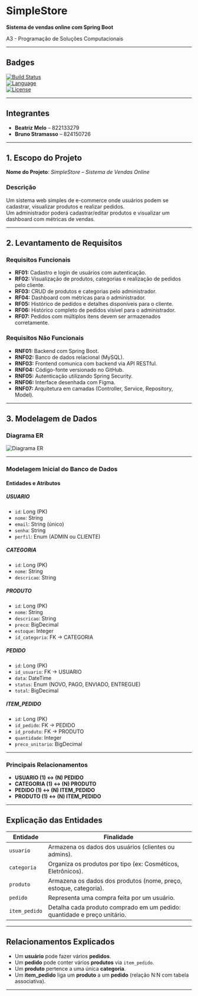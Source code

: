 # SimpleStore

**Sistema de vendas online com Spring Boot**

A3 - Programação de Soluções Computacionais

---

## Badges

[![Build Status](https://img.shields.io/badge/build-passing-brightgreen)](https://github.com/seu-usuario/seu-repo/actions)  
[![Language](https://img.shields.io/badge/language-Java-blue)](https://www.java.com)  
[![License](https://img.shields.io/badge/license-MIT-lightgrey)](LICENSE)

---

## Integrantes

- **Beatriz Melo** – 822133279  
- **Bruno Stramasso** – 824150726

---

## 1. Escopo do Projeto

**Nome do Projeto**: *SimpleStore – Sistema de Vendas Online*

### Descrição

Um sistema web simples de e-commerce onde usuários podem se cadastrar, visualizar produtos e realizar pedidos.  
Um administrador poderá cadastrar/editar produtos e visualizar um dashboard com métricas de vendas.

---

## 2. Levantamento de Requisitos

### Requisitos Funcionais

- **RF01:** Cadastro e login de usuários com autenticação.
- **RF02:** Visualização de produtos, categorias e realização de pedidos pelo cliente.
- **RF03:** CRUD de produtos e categorias pelo administrador.
- **RF04:** Dashboard com métricas para o administrador.
- **RF05:** Histórico de pedidos e detalhes disponíveis para o cliente.
- **RF06:** Histórico completo de pedidos visível para o administrador.
- **RF07:** Pedidos com múltiplos itens devem ser armazenados corretamente.

### Requisitos Não Funcionais

- **RNF01:** Backend com Spring Boot.
- **RNF02:** Banco de dados relacional (MySQL).
- **RNF03:** Frontend comunica com backend via API RESTful.
- **RNF04:** Código-fonte versionado no GitHub.
- **RNF05:** Autenticação utilizando Spring Security.
- **RNF06:** Interface desenhada com Figma.
- **RNF07:** Arquitetura em camadas (Controller, Service, Repository, Model).

---

## 3. Modelagem de Dados

### Diagrama ER

![Diagrama ER](https://github.com/user-attachments/assets/d628bec9-d04f-4dbc-9ed1-a5bfd53e1762)

---

### Modelagem Inicial do Banco de Dados

#### Entidades e Atributos

##### USUARIO
- `id`: Long (PK)  
- `nome`: String  
- `email`: String (único)  
- `senha`: String  
- `perfil`: Enum (ADMIN ou CLIENTE)

##### CATEGORIA
- `id`: Long (PK)  
- `nome`: String  
- `descricao`: String

##### PRODUTO
- `id`: Long (PK)  
- `nome`: String  
- `descricao`: String  
- `preco`: BigDecimal  
- `estoque`: Integer  
- `id_categoria`: FK → CATEGORIA

##### PEDIDO
- `id`: Long (PK)  
- `id_usuario`: FK → USUARIO  
- `data`: DateTime  
- `status`: Enum (NOVO, PAGO, ENVIADO, ENTREGUE)  
- `total`: BigDecimal

##### ITEM_PEDIDO
- `id`: Long (PK)  
- `id_pedido`: FK → PEDIDO  
- `id_produto`: FK → PRODUTO  
- `quantidade`: Integer  
- `preco_unitario`: BigDecimal

---

### Principais Relacionamentos

- **USUARIO (1) ↔ (N) PEDIDO**  
- **CATEGORIA (1) ↔ (N) PRODUTO**  
- **PEDIDO (1) ↔ (N) ITEM_PEDIDO**  
- **PRODUTO (1) ↔ (N) ITEM_PEDIDO**

---

## Explicação das Entidades

| Entidade       | Finalidade                                                                 |
|----------------|---------------------------------------------------------------------------|
| `usuario`      | Armazena os dados dos usuários (clientes ou admins).                      |
| `categoria`    | Organiza os produtos por tipo (ex: Cosméticos, Eletrônicos).              |
| `produto`      | Armazena os dados dos produtos (nome, preço, estoque, categoria).         |
| `pedido`       | Representa uma compra feita por um usuário.                               |
| `item_pedido`  | Detalha cada produto comprado em um pedido: quantidade e preço unitário.  |

---

## Relacionamentos Explicados

- Um **usuário** pode fazer vários **pedidos**.
- Um **pedido** pode conter vários **produtos** via `item_pedido`.
- Um **produto** pertence a uma única **categoria**.
- Um **item_pedido** liga um **produto** a um **pedido** (relação N:N com tabela associativa).

---
